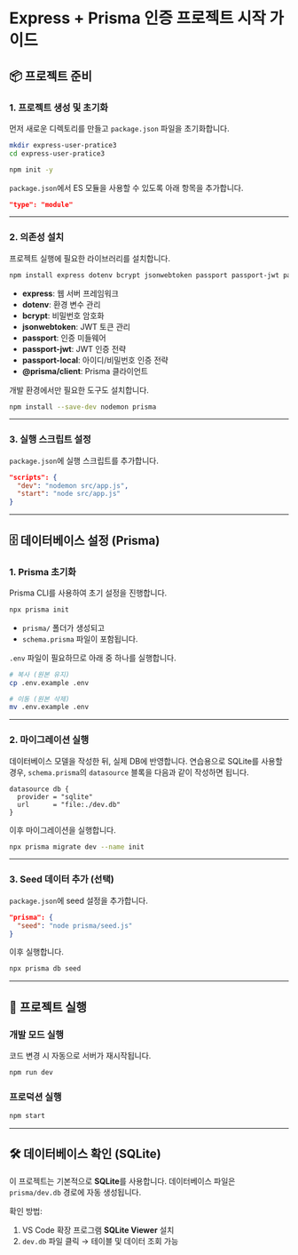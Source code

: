 
# Express + Prisma 인증 프로젝트 시작 가이드

## 📦 프로젝트 준비

### 1. 프로젝트 생성 및 초기화

먼저 새로운 디렉토리를 만들고 `package.json` 파일을 초기화합니다.

```bash
mkdir express-user-pratice3
cd express-user-pratice3

npm init -y
```

`package.json`에서 ES 모듈을 사용할 수 있도록 아래 항목을 추가합니다.

```json
"type": "module"
```

---

### 2. 의존성 설치

프로젝트 실행에 필요한 라이브러리를 설치합니다.

```bash
npm install express dotenv bcrypt jsonwebtoken passport passport-jwt passport-local @prisma/client
```

* **express**: 웹 서버 프레임워크
* **dotenv**: 환경 변수 관리
* **bcrypt**: 비밀번호 암호화
* **jsonwebtoken**: JWT 토큰 관리
* **passport**: 인증 미들웨어
* **passport-jwt**: JWT 인증 전략
* **passport-local**: 아이디/비밀번호 인증 전략
* **@prisma/client**: Prisma 클라이언트

개발 환경에서만 필요한 도구도 설치합니다.

```bash
npm install --save-dev nodemon prisma
```

---

### 3. 실행 스크립트 설정

`package.json`에 실행 스크립트를 추가합니다.

```json
"scripts": {
  "dev": "nodemon src/app.js",
  "start": "node src/app.js"
}
```

---

## 🗄️ 데이터베이스 설정 (Prisma)

### 1. Prisma 초기화

Prisma CLI를 사용하여 초기 설정을 진행합니다.

```bash
npx prisma init
```

* `prisma/` 폴더가 생성되고
* `schema.prisma` 파일이 포함됩니다.

`.env` 파일이 필요하므로 아래 중 하나를 실행합니다.

```bash
# 복사 (원본 유지)
cp .env.example .env

# 이동 (원본 삭제)
mv .env.example .env
```

---

### 2. 마이그레이션 실행

데이터베이스 모델을 작성한 뒤, 실제 DB에 반영합니다.
연습용으로 SQLite를 사용할 경우, `schema.prisma`의 `datasource` 블록을 다음과 같이 작성하면 됩니다.

```prisma
datasource db {
  provider = "sqlite"
  url      = "file:./dev.db"
}
```

이후 마이그레이션을 실행합니다.

```bash
npx prisma migrate dev --name init
```

---

### 3. Seed 데이터 추가 (선택)

`package.json`에 seed 설정을 추가합니다.

```json
"prisma": {
  "seed": "node prisma/seed.js"
}
```

이후 실행합니다.

```bash
npx prisma db seed
```

---

## 🚀 프로젝트 실행

### 개발 모드 실행

코드 변경 시 자동으로 서버가 재시작됩니다.

```bash
npm run dev
```

### 프로덕션 실행

```bash
npm start
```

---

## 🛠️ 데이터베이스 확인 (SQLite)

이 프로젝트는 기본적으로 **SQLite**를 사용합니다.
데이터베이스 파일은 `prisma/dev.db` 경로에 자동 생성됩니다.

확인 방법:

1. VS Code 확장 프로그램 **SQLite Viewer** 설치
2. `dev.db` 파일 클릭 → 테이블 및 데이터 조회 가능

